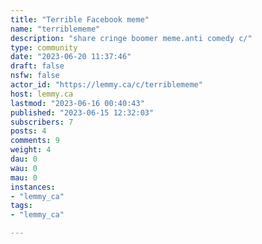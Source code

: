 ```yaml
---
title: "Terrible Facebook meme" 
name: "terriblememe"
description: "share cringe boomer meme.anti comedy c/"
type: community
date: "2023-06-20 11:37:46"
draft: false
nsfw: false
actor_id: "https://lemmy.ca/c/terriblememe"
host: lemmy.ca
lastmod: "2023-06-16 00:40:43"
published: "2023-06-15 12:32:03"
subscribers: 7
posts: 4
comments: 9
weight: 4
dau: 0
wau: 0
mau: 0
instances:
- "lemmy_ca"
tags: 
- "lemmy_ca"

---
```

